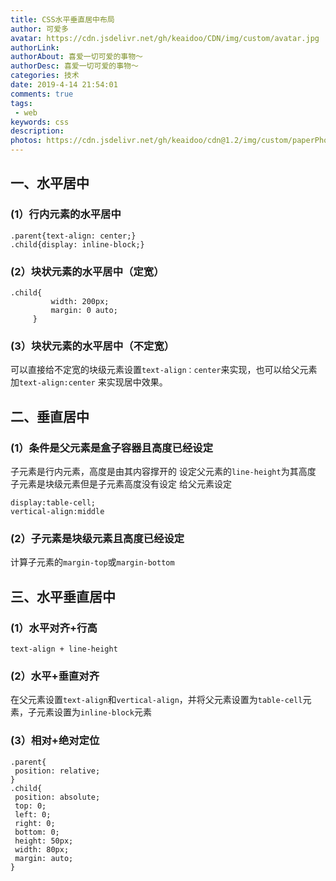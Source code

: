 ```yaml
---
title: CSS水平垂直居中布局
author: 可爱多
avatar: https://cdn.jsdelivr.net/gh/keaidoo/CDN/img/custom/avatar.jpg
authorLink: 
authorAbout: 喜爱一切可爱的事物～
authorDesc: 喜爱一切可爱的事物～
categories: 技术
date: 2019-4-14 21:54:01
comments: true
tags: 
 - web
keywords: css
description: 
photos: https://cdn.jsdelivr.net/gh/keaidoo/cdn@1.2/img/custom/paperPhoto/1.jpg
---
```

## 一、水平居中
### (1）行内元素的水平居中
```
.parent{text-align: center;}    
.child{display: inline-block;}
```
### (2）块状元素的水平居中（定宽）
```
.child{
         width: 200px;
         margin: 0 auto;
     }
```
### (3）块状元素的水平居中（不定宽）
可以直接给不定宽的块级元素设置```text-align：center```来实现，也可以给父元素加```text-align:center``` 来实现居中效果。
## 二、垂直居中
### (1）条件是父元素是盒子容器且高度已经设定
子元素是行内元素，高度是由其内容撑开的
设定父元素的```line-height```为其高度
子元素是块级元素但是子元素高度没有设定
给父元素设定
```
display:table-cell;
vertical-align:middle
```
### (2）子元素是块级元素且高度已经设定
计算子元素的```margin-top```或```margin-bottom```
## 三、水平垂直居中
### (1）水平对齐+行高
```text-align + line-height```
### (2）水平+垂直对齐
在父元素设置```text-align```和```vertical-align```，并将父元素设置为```table-cell```元素，子元素设置为```inline-block```元素
### (3）相对+绝对定位
```
.parent{
 position: relative;
}
.child{
 position: absolute;
 top: 0;
 left: 0;
 right: 0;
 bottom: 0;
 height: 50px;
 width: 80px;
 margin: auto;
}
```